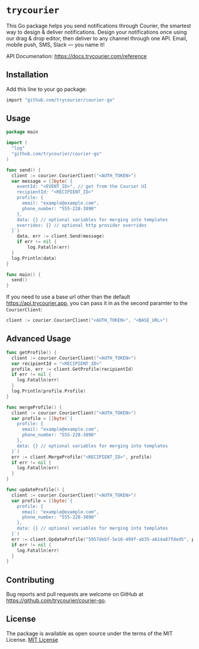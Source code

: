 # `trycourier`

This Go package helps you send notifications through Courier, the smartest way to design & deliver notifications. Design your notifications once using our drag & drop editor, then deliver to any channel through one API. Email, mobile push, SMS, Slack — you name it!

API Documenation: https://docs.trycourier.com/reference

## Installation
Add this line to your go package:
```bash
import "github.com/trycourier/courier-go"
```

## Usage

```go
package main

import (
  "log"
  "github.com/trycourier/courier-go"
)

func send() {
  client := courier.CourierClient("<AUTH_TOKEN>")
  var message = []byte(`{
    eventId: "<EVENT_ID>", // get from the Courier UI
    recipientId: "<RECIPIENT_ID>"
    profile: {
      email: "example@example.com",
      phone_number: "555-228-3890"
    },
    data: {} // optional variables for merging into templates
    overrides: {} // optional http provider overrides
  }`)
	data, err := client.Send(message)
	if err != nil {
		log.Fatalln(err)
  }
  log.Println(data)
}

func main() {
  send()
}
```

If you need to use a base url other than the default https://api.trycourier.app, you can pass it in as the second paramter to the `CourierClient`:

```go
client := courier.CourierClient("<AUTH_TOKEN>", "<BASE_URL>")
```

## Advanced Usage

```go
func getProfile() {
  client := courier.CourierClient("<AUTH_TOKEN>")
  var recipientId = "<RECIPIENT_ID>"
  profile, err := client.GetProfile(recipientId)
  if err != nil {
    log.Fatalln(err)
  }
  log.Println(profile.Profile)
}

func mergeProfile() {
  client := courier.CourierClient("<AUTH_TOKEN>")
  var profile = []byte(`{
    profile: {
      email: "example@example.com",
      phone_number: "555-228-3890"
    },
    data: {} // optional variables for merging into templates
  }`)
  err := client.MergeProfile("<RECIPIENT_ID>", profile)
  if err != nil {
    log.Fatalln(err)
  }
}

func updateProfile() {
  client := courier.CourierClient("<AUTH_TOKEN>")
  var profile = []byte(`{
    profile: {
      email: "example@example.com",
      phone_number: "555-228-3890"
    },
    data: {} // optional variables for merging into templates
  }`)
  err := client.UpdateProfile("5957debf-5e16-499f-ab35-a614a87fded5", profile)
  if err != nil {
    log.Fatalln(err)
  }
}
```

## Contributing
Bug reports and pull requests are welcome on GitHub at https://github.com/trycourier/courier-go.

## License
The package is available as open source under the terms of the MIT License.
[MIT License](http://www.opensource.org/licenses/mit-license.php)
